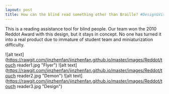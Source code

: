 ```yaml
---
layout: post
title: How can the blind read something other than Braille? #Design&Visual
---
```

This is a reading assistance tool for blind people. Our team won the 2010 Reddot Award with this design, but it stays in concept. No one has turned it into a real product due to immature of student team and miniaturization difficulty. 

![alt text](https://rawgit.com/jinzhenfan/jinzhenfan.github.io/master/images/Reddot/touch reader1.jpg "Flyer")
![alt text](https://rawgit.com/jinzhenfan/jinzhenfan.github.io/master/images/Reddot/touch reader2.jpg "Demon")
![alt text](https://rawgit.com/jinzhenfan/jinzhenfan.github.io/master/images/Reddot/touch reader3.jpg "Design")